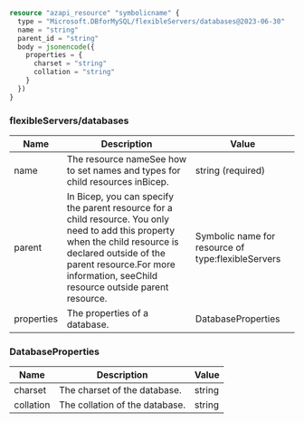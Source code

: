 ```terraform
resource "azapi_resource" "symbolicname" {
  type = "Microsoft.DBforMySQL/flexibleServers/databases@2023-06-30"
  name = "string"
  parent_id = "string"
  body = jsonencode({
    properties = {
      charset = "string"
      collation = "string"
    }
  })
}

```

### flexibleServers/databases

| Name | Description | Value |
|-|-|-|
| name | The resource nameSee how to set names and types for child resources inBicep. | string (required) |
| parent | In Bicep, you can specify the parent resource for a child resource. You only need to add this property when the child resource is declared outside of the parent resource.For more information, seeChild resource outside parent resource. | Symbolic name for resource of type:flexibleServers |
| properties | The properties of a database. | DatabaseProperties |


### DatabaseProperties

| Name | Description | Value |
|-|-|-|
| charset | The charset of the database. | string |
| collation | The collation of the database. | string |


